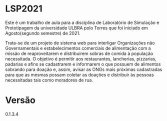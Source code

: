# LSP2021
Este é um trabalho de aula para a disciplina de Laboratório de Simulação e Prototipagem da universidade ULBRA polo Torres que foi iniciado em Agosto(segundo semestre) de 2021.

Trata-se de um projeto de sistema web para interligar Organizações não Governamentais e estabelecimentos comerciais de alimentação com a missão de reaproveitarem e distribuirem sobras de comida à população necessitada. O objetivo é permitir aos restaurantes, lancherias, pizzarias, padarias e afins se cadastrarem e informarem o que possuem de alimentos sobrando para doação e, assim, avisar as ONGs mais próximas cadastradas para que as mesmas possam coletar as doações e distribuir às pessoas necessitadas tais como moradores de rua.

# Versão
0.1.3.4
